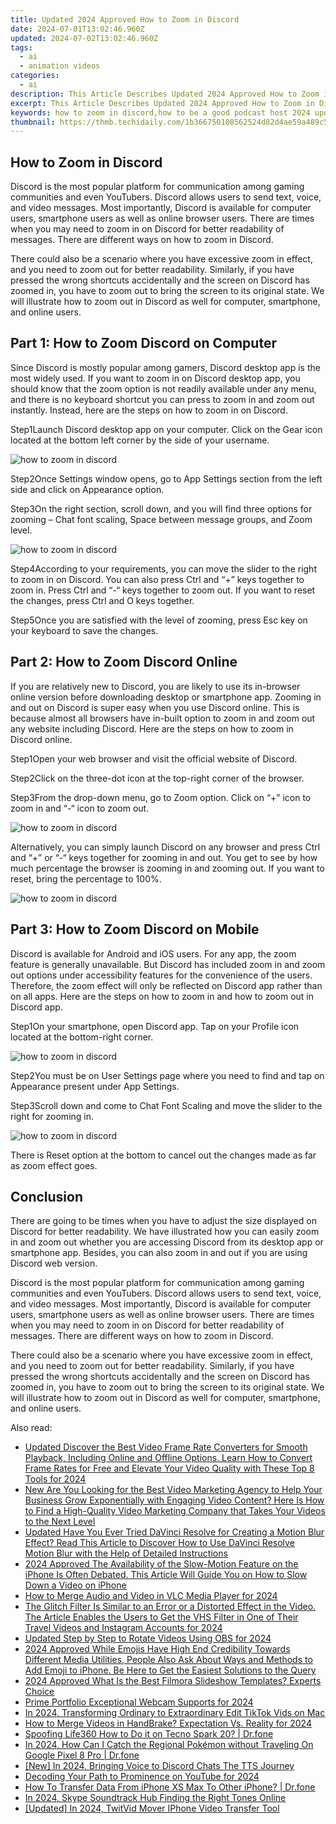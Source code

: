 ```yaml
---
title: Updated 2024 Approved How to Zoom in Discord
date: 2024-07-01T13:02:46.960Z
updated: 2024-07-02T13:02:46.960Z
tags: 
  - ai
  - animation videos
categories: 
  - ai
description: This Article Describes Updated 2024 Approved How to Zoom in Discord
excerpt: This Article Describes Updated 2024 Approved How to Zoom in Discord
keywords: how to zoom in discord,how to be a good podcast host 2024 updated,zoom in discord,zoom in and out on discord,how to zoom in and out on mac,ai animation how to be a good podcast host 2024 updated,ai animation how to zoom in discord
thumbnail: https://thmb.techidaily.com/1b366750108562524d82d4ae59a489c50fa84a81f8bcbe092ec793162bb9610d.jpg
---
```


## How to Zoom in Discord

Discord is the most popular platform for communication among gaming communities and even YouTubers. Discord allows users to send text, voice, and video messages. Most importantly, Discord is available for computer users, smartphone users as well as online browser users. There are times when you may need to zoom in on Discord for better readability of messages. There are different ways on how to zoom in Discord.

There could also be a scenario where you have excessive zoom in effect, and you need to zoom out for better readability. Similarly, if you have pressed the wrong shortcuts accidentally and the screen on Discord has zoomed in, you have to zoom out to bring the screen to its original state. We will illustrate how to zoom out in Discord as well for computer, smartphone, and online users.

## Part 1: How to Zoom Discord on Computer

Since Discord is mostly popular among gamers, Discord desktop app is the most widely used. If you want to zoom in on Discord desktop app, you should know that the zoom option is not readily available under any menu, and there is no keyboard shortcut you can press to zoom in and zoom out instantly. Instead, here are the steps on how to zoom in on Discord.

Step1Launch Discord desktop app on your computer. Click on the Gear icon located at the bottom left corner by the side of your username.

![how to zoom in discord](https://images.wondershare.com/filmora/article-images/2022/07/launch-discord-desktop-app.jpg)

Step2Once Settings window opens, go to App Settings section from the left side and click on Appearance option.

Step3On the right section, scroll down, and you will find three options for zooming – Chat font scaling, Space between message groups, and Zoom level.

![how to zoom in discord](https://images.wondershare.com/filmora/article-images/2022/07/discord-nitro-options.jpg)

Step4According to your requirements, you can move the slider to the right to zoom in on Discord. You can also press Ctrl and “+” keys together to zoom in. Press Ctrl and “-“ keys together to zoom out. If you want to reset the changes, press Ctrl and O keys together.

Step5Once you are satisfied with the level of zooming, press Esc key on your keyboard to save the changes.

## Part 2: How to Zoom Discord Online

If you are relatively new to Discord, you are likely to use its in-browser online version before downloading desktop or smartphone app. Zooming in and out on Discord is super easy when you use Discord online. This is because almost all browsers have in-built option to zoom in and zoom out any website including Discord. Here are the steps on how to zoom in Discord online.

Step1Open your web browser and visit the official website of Discord.

Step2Click on the three-dot icon at the top-right corner of the browser.

Step3From the drop-down menu, go to Zoom option. Click on “+” icon to zoom in and “-“ icon to zoom out.

![how to zoom in discord](https://images.wondershare.com/filmora/article-images/2022/07/online-discord-zoom-icon.jpg)

Alternatively, you can simply launch Discord on any browser and press Ctrl and “+” or “-“ keys together for zooming in and out. You get to see by how much percentage the browser is zooming in and zooming out. If you want to reset, bring the percentage to 100%.

![how to zoom in discord](https://images.wondershare.com/filmora/article-images/2022/07/zoom-discord-screen-online.jpg)

## Part 3: How to Zoom Discord on Mobile

Discord is available for Android and iOS users. For any app, the zoom feature is generally unavailable. But Discord has included zoom in and zoom out options under accessibility features for the convenience of the users. Therefore, the zoom effect will only be reflected on Discord app rather than on all apps. Here are the steps on how to zoom in and how to zoom out in Discord app.

Step1On your smartphone, open Discord app. Tap on your Profile icon located at the bottom-right corner.

![how to zoom in discord](https://images.wondershare.com/filmora/article-images/2022/07/open-discord-on-smartphone.jpg)

Step2You must be on User Settings page where you need to find and tap on Appearance present under App Settings.

Step3Scroll down and come to Chat Font Scaling and move the slider to the right for zooming in.

![how to zoom in discord](https://images.wondershare.com/filmora/article-images/2022/07/discord-appearance-zoom.jpg)

There is Reset option at the bottom to cancel out the changes made as far as zoom effect goes.

## Conclusion

There are going to be times when you have to adjust the size displayed on Discord for better readability. We have illustrated how you can easily zoom in and zoom out whether you are accessing Discord from its desktop app or smartphone app. Besides, you can also zoom in and out if you are using Discord web version.

Discord is the most popular platform for communication among gaming communities and even YouTubers. Discord allows users to send text, voice, and video messages. Most importantly, Discord is available for computer users, smartphone users as well as online browser users. There are times when you may need to zoom in on Discord for better readability of messages. There are different ways on how to zoom in Discord.

There could also be a scenario where you have excessive zoom in effect, and you need to zoom out for better readability. Similarly, if you have pressed the wrong shortcuts accidentally and the screen on Discord has zoomed in, you have to zoom out to bring the screen to its original state. We will illustrate how to zoom out in Discord as well for computer, smartphone, and online users.

<span class="atpl-alsoreadstyle">Also read:</span>
<div><ul>
<li><a href="https://ai-video-editing.techidaily.com/1713962091636-updated-discover-the-best-video-frame-rate-converters-for-smooth-playback-including-online-and-offline-options-learn-how-to-convert-frame-rates-for-free-and/"><u>Updated Discover the Best Video Frame Rate Converters for Smooth Playback, Including Online and Offline Options. Learn How to Convert Frame Rates for Free and Elevate Your Video Quality with These Top 8 Tools for 2024</u></a></li>
<li><a href="https://ai-video-editing.techidaily.com/new-are-you-looking-for-the-best-video-marketing-agency-to-help-your-business-grow-exponentially-with-engaging-video-content-here-is-how-to-find-a-high-qual/"><u>New Are You Looking for the Best Video Marketing Agency to Help Your Business Grow Exponentially with Engaging Video Content? Here Is How to Find a High-Quality Video Marketing Company that Takes Your Videos to the Next Level</u></a></li>
<li><a href="https://ai-video-editing.techidaily.com/updated-have-you-ever-tried-davinci-resolve-for-creating-a-motion-blur-effect-read-this-article-to-discover-how-to-use-davinci-resolve-motion-blur-with-the-/"><u>Updated Have You Ever Tried DaVinci Resolve for Creating a Motion Blur Effect? Read This Article to Discover How to Use DaVinci Resolve Motion Blur with the Help of Detailed Instructions</u></a></li>
<li><a href="https://ai-video-editing.techidaily.com/2024-approved-the-availability-of-the-slow-motion-feature-on-the-iphone-is-often-debated-this-article-will-guide-you-on-how-to-slow-down-a-video-on-iphone.m/"><u>2024 Approved The Availability of the Slow-Motion Feature on the iPhone Is Often Debated. This Article Will Guide You on How to Slow Down a Video on iPhone</u></a></li>
<li><a href="https://ai-video-editing.techidaily.com/how-to-merge-audio-and-video-in-vlc-media-player-for-2024/"><u>How to Merge Audio and Video in VLC Media Player for 2024</u></a></li>
<li><a href="https://ai-video-editing.techidaily.com/1713951248361-the-glitch-filter-is-similar-to-an-error-or-a-distorted-effect-in-the-video-the-article-enables-the-users-to-get-the-vhs-filter-in-one-of-their-travel-video/"><u>The Glitch Filter Is Similar to an Error or a Distorted Effect in the Video. The Article Enables the Users to Get the VHS Filter in One of Their Travel Videos and Instagram Accounts for 2024</u></a></li>
<li><a href="https://ai-video-editing.techidaily.com/1713953882968-updated-step-by-step-to-rotate-videos-using-obs-for-2024/"><u>Updated Step by Step to Rotate Videos Using OBS for 2024</u></a></li>
<li><a href="https://ai-video-editing.techidaily.com/2024-approved-while-emojis-have-high-end-credibility-towards-different-media-utilities-people-also-ask-about-ways-and-methods-to-add-emoji-to-iphone-be-here/"><u>2024 Approved While Emojis Have High End Credibility Towards Different Media Utilities, People Also Ask About Ways and Methods to Add Emoji to iPhone. Be Here to Get the Easiest Solutions to the Query</u></a></li>
<li><a href="https://ai-video-editing.techidaily.com/2024-approved-what-is-the-best-filmora-slideshow-templates-experts-choice/"><u>2024 Approved What Is the Best Filmora Slideshow Templates? Experts Choice</u></a></li>
<li><a href="https://fox-http.techidaily.com/prime-portfolio-exceptional-webcam-supports-for-2024/"><u>Prime Portfolio  Exceptional Webcam Supports for 2024</u></a></li>
<li><a href="https://tiktok-video-recordings.techidaily.com/in-2024-transforming-ordinary-to-extraordinary-edit-tiktok-vids-on-mac/"><u>In 2024, Transforming Ordinary to Extraordinary  Edit TikTok Vids on Mac</u></a></li>
<li><a href="https://ai-editing-video.techidaily.com/how-to-merge-videos-in-handbrake-expectation-vs-reality-for-2024/"><u>How to Merge Videos in HandBrake? Expectation Vs. Reality for 2024</u></a></li>
<li><a href="https://fake-location.techidaily.com/spoofing-life360-how-to-do-it-on-tecno-spark-20-drfone-by-drfone-virtual-android/"><u>Spoofing Life360 How to Do it on Tecno Spark 20? | Dr.fone</u></a></li>
<li><a href="https://pokemon-go-android.techidaily.com/in-2024-how-can-i-catch-the-regional-pokemon-without-traveling-on-google-pixel-8-pro-drfone-by-drfone-virtual-android/"><u>In 2024, How Can I Catch the Regional Pokémon without Traveling On Google Pixel 8 Pro | Dr.fone</u></a></li>
<li><a href="https://discord-videos.techidaily.com/new-in-2024-bringing-voice-to-discord-chats-the-tts-journey/"><u>[New] In 2024, Bringing Voice to Discord Chats  The TTS Journey</u></a></li>
<li><a href="https://youtube-clips.techidaily.com/decoding-your-path-to-prominence-on-youtube-for-2024/"><u>Decoding Your Path to Prominence on YouTube for 2024</u></a></li>
<li><a href="https://review-topics.techidaily.com/how-to-transfer-data-from-iphone-xs-max-to-other-iphone-drfone-by-drfone-transfer-data-from-ios-transfer-data-from-ios/"><u>How To Transfer Data From iPhone XS Max To Other iPhone? | Dr.fone</u></a></li>
<li><a href="https://some-tips.techidaily.com/in-2024-skype-soundtrack-hub-finding-the-right-tones-online/"><u>In 2024, Skype Soundtrack Hub  Finding the Right Tones Online</u></a></li>
<li><a href="https://twitter-videos.techidaily.com/updated-in-2024-twitvid-mover-iphone-video-transfer-tool/"><u>[Updated] In 2024, TwitVid Mover  IPhone Video Transfer Tool</u></a></li>
</ul></div>

<ins class="adsbygoogle"
      style="display:block"
      data-ad-client="ca-pub-7571918770474297"
      data-ad-slot="8358498916"
      data-ad-format="auto"
      data-full-width-responsive="true"></ins>